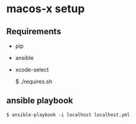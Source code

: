 # macos-x setup

## Requirements
- pip
- ansible
- xcode-select

    $ ./requires.sh

## ansible playbook

    $ ansible-playbook -i localhost localhost.yml


